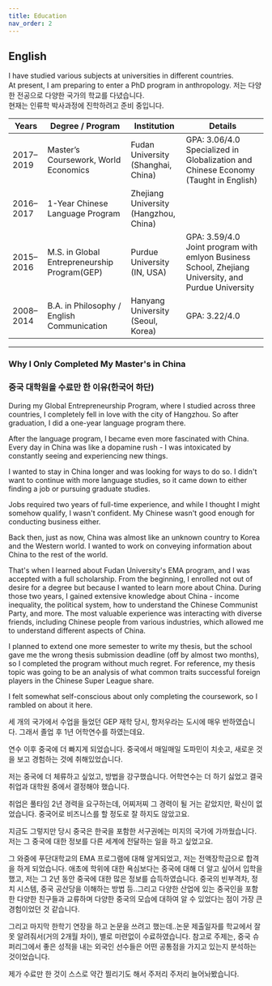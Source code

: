 ```yaml
---
title: Education
nav_order: 2
---
```

## English

I have studied various subjects at universities in different countries.  
At present, I am preparing to enter a PhD program in anthropology.
저는 다양한 전공으로 다양한 국가의 학교를 다녔습니다.  
현재는 인류학 박사과정에 진학하려고 준비 중입니다.  

| Years       | Degree / Program                          | Institution                        | Details                                  |
|-------------|-------------------------------------------|------------------------------------|------------------------------------------|
| 2017–2019   | Master’s Coursework, World Economics      | Fudan University<br>(Shanghai, China)                   | GPA: 3.06/4.0<br>Specialized in Globalization and Chinese Economy (Taught in English) |
| 2016–2017   | 1-Year Chinese Language Program           | Zhejiang University<br>(Hangzhou, China)                |                                          |
| 2015–2016   | M.S. in Global Entrepreneurship Program(GEP)   | Purdue University<br>(IN, USA)  | GPA: 3.59/4.0<br>Joint program with emlyon Business School, Zhejiang University, and Purdue University |
| 2008–2014   | B.A. in Philosophy / English Communication | Hanyang University<br>(Seoul, Korea)                 | GPA: 3.22/4.0 |

---
### Why I Only Completed My Master's in China
### 중국 대학원을 수료만 한 이유(한국어 하단)

During my Global Entrepreneurship Program, where I studied across three countries, I completely fell in love with the city of Hangzhou. So after graduation, I did a one-year language program there.

After the language program, I became even more fascinated with China. Every day in China was like a dopamine rush - I was intoxicated by constantly seeing and experiencing new things.

I wanted to stay in China longer and was looking for ways to do so. I didn't want to continue with more language studies, so it came down to either finding a job or pursuing graduate studies.

Jobs required two years of full-time experience, and while I thought I might somehow qualify, I wasn't confident. My Chinese wasn't good enough for conducting business either.

Back then, just as now, China was almost like an unknown country to Korea and the Western world. I wanted to work on conveying information about China to the rest of the world.

That's when I learned about Fudan University's EMA program, and I was accepted with a full scholarship. From the beginning, I enrolled not out of desire for a degree but because I wanted to learn more about China. During those two years, I gained extensive knowledge about China - income inequality, the political system, how to understand the Chinese Communist Party, and more. The most valuable experience was interacting with diverse friends, including Chinese people from various industries, which allowed me to understand different aspects of China.

I planned to extend one more semester to write my thesis, but the school gave me the wrong thesis submission deadline (off by almost two months), so I completed the program without much regret. For reference, my thesis topic was going to be an analysis of what common traits successful foreign players in the Chinese Super League share.

I felt somewhat self-conscious about only completing the coursework, so I rambled on about it here.

세 개의 국가에서 수업을 들었던 GEP 재학 당시, 항저우라는 도시에 매우 반하였습니다. 그래서 졸업 후 1년 어학연수를 하였는데요.

연수 이후 중국에 더 빠지게 되었습니다. 중국에서 매일매일 도파민이 치솟고, 새로운 것을 보고 경험하는 것에 취해있었습니다.

저는 중국에 더 체류하고 싶었고, 방법을 강구했습니다. 어학연수는 더 하기 싫었고 결국 취업과 대학원 중에서 결정해야 했습니다.

취업은 풀타임 2년 경력을 요구하는데, 어찌저찌 그 경력이 될 거는 같았지만, 확신이 없었습니다. 중국어로 비즈니스를 할 정도로 잘 하지도 않았고요. 

지금도 그렇지만 당시 중국은 한국을 포함한 서구권에는 미지의 국가에 가까웠습니다. 저는 그 중국에 대한 정보를 다른 세계에 전달하는 일을 하고 싶었고요. 

그 와중에 푸단대학교의 EMA 프로그램에 대해 알게되었고, 저는 전액장학금으로 합격을 하게 되었습니다. 애초에 학위에 대한 욕심보다는 중국에 대해 더 알고 싶어서 입학을 했고, 저는 그 2년 동안 중국에 대한 많은 정보를 습득하였습니다. 중국의 빈부격차, 정치 시스템, 중국 공산당을 이해하는 방법 등..그리고 다양한 산업에 있는 중국인을 포함한 다양한 친구들과 교류하며 다양한 중국의 모습에 대하여 알 수 있었다는 점이 가장 큰 경험이었던 것 같습니다.

그리고 마지막 한학기 연장을 하고 논문을 쓰려고 했는데..논문 제출일자를 학교에서 잘못 알려줘서(거의 2개월 차이), 별로 미련없이 수료하였습니다. 참고로 주제는, 중국 슈퍼리그에서 좋은 성적을 내는 외국인 선수들은 어떤 공통점을 가지고 있는지 분석하는 것이었습니다.

제가 수료만 한 것이 스스로 약간 찔리기도 해서 주저리 주저리 늘어놔봤습니다.

